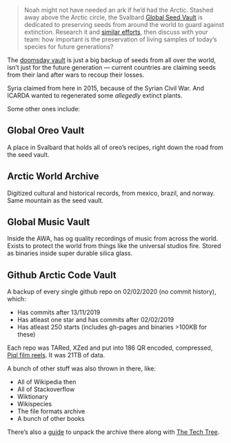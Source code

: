 > Noah might not have needed an ark if he’d had the Arctic. Stashed away above the Arctic circle, the Svalbard [Global Seed Vault](https://www.bostonglobe.com/2024/07/05/opinion/svalbard-seed-vault-climate-change/) is dedicated to preserving seeds from around the world to guard against extinction. Research it and [similar efforts](https://www.foodandwine.com/news/oreo-doomsday-vault-norway), then discuss with your team: how important is the preservation of living samples of today’s species for future generations?

The [doomsday vault](https://seedvault.nordgen.org/) is just a big backup of seeds from all over the world, isn’t just for the future generation — current countries are claiming seeds from their land after wars to recoup their losses.

Syria claimed from here in 2015, because of the Syrian Civil War. And ICARDA wanted to regenerated some *allegedly* extinct plants.

Some other ones include:

## Global Oreo Vault

A place in Svalbard that holds all of oreo’s recipes, right down the road from the seed vault.

## Arctic World Archive

Digitized cultural and historical records, from mexico, brazil, and norway. Same mountain as the seed vault.

## Global Music Vault

Inside the AWA, has og quality recordings of music from across the world. Exists to protect the world from things like the universal studios fire. Stored as binaries inside super durable silica glass.

## Github Arctic Code Vault

A backup of every single github repo on 02/02/2020 (no commit history), which:

 - Has commits after 13/11/2019
 - Has atleast one star and has commits after 02/02/2019
 - Has atleast 250 starts (includes gh-pages and binaries >100KB for these)

Each repo was TARed, XZed and put into 186 QR encoded, compressed, [Piql film reels](https://piql.com/). It was 21TB of data.

A bunch of other stuff was also thrown in there, like:

 - All of Wikipedia then
 - All of Stackoverflow
 - Wiktionary
 - Wikispecies
 - The file formats archive
 - A bunch of other books

There’s also a [guide](https://github.com/github/archive-program/blob/master/GUIDE.md) to unpack the archive there along with [The Tech Tree](https://github.com/github/archive-program/blob/master/TheTechTree.md).
